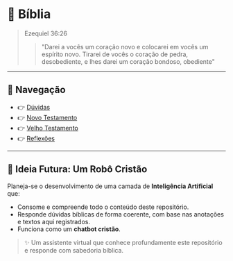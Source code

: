 # 📖 Bíblia

> Ezequiel 36:26<br>
>> "Darei a vocês um coração novo e colocarei em vocês um espírito novo. Tirarei de vocês o coração de pedra, desobediente, e lhes darei um coração bondoso, obediente"

---
## 🧭 Navegação

- 👉 [Dúvidas](./Duvidas)
- 👉 [Novo Testamento](./Novo_Testamento)
- 👉 [Velho Testamento](./Velho_Testamento)
- 👉 [Reflexões](./Reflexoes)

---
## 🤖 Ideia Futura: Um Robô Cristão

Planeja-se o desenvolvimento de uma camada de **Inteligência Artificial** que:

- Consome e compreende todo o conteúdo deste repositório.
- Responde dúvidas bíblicas de forma coerente, com base nas anotações e textos aqui registrados.
- Funciona como um **chatbot cristão**.

> ✨ Um assistente virtual que conhece profundamente este repositório e responde com sabedoria bíblica.
